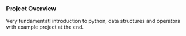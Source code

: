 ### Project Overview

 Very fundamentatl introduction to python, data structures and operators with example project at the end.


